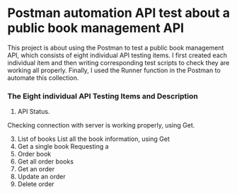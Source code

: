 # Postman automation API test about a public book management API

This project is about using the Postman to test a public book management API, which consists of eight individual API testing items.  I first created each individual item and then writing corresponding test scripts to check they are working all properly. Finally, I used the Runner function in the Postman to automate this collection. 

### The Eight individual API Testing Items and Description
1. API Status.
   
  Checking connection with server is working properly, using Get.
  
3. List of books
  List all the book information, using Get
5. Get a single book
   Requesting a 
7. Order book
8. Get all order books
9. Get an order
10. Update an order
11. Delete order

